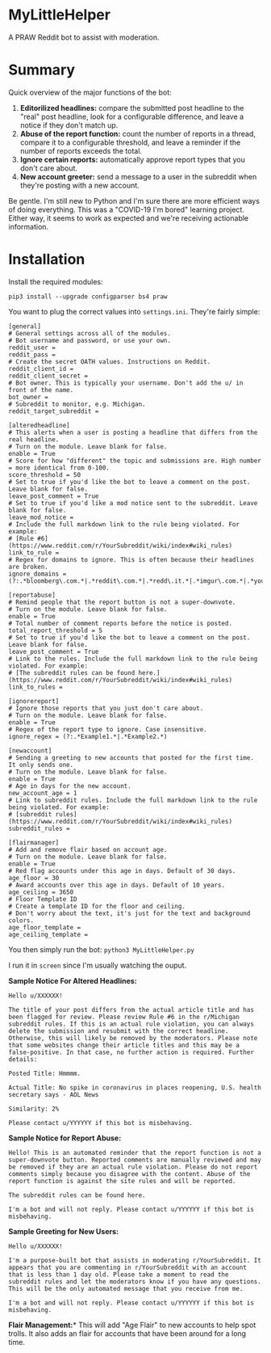 # MyLittleHelper
A PRAW Reddit bot to assist with moderation. 

# Summary
Quick overview of the major functions of the bot:
1. **Editorilized headlines:** compare the submitted post headline to the "real" post headline, look for a configurable difference, and leave a notice if they don't match up. 
2. **Abuse of the report function:** count the number of reports in a thread, compare it to a configurable threshold, and leave a reminder if the number of reports exceeds the total.
3. **Ignore certain reports:** automatically approve report types that you don't care about.
4. **New account greeter:** send a message to a user in the subreddit when they're posting with a new account.

Be gentle. I'm still new to Python and I'm sure there are more efficient ways of doing everything. This was a "COVID-19 I'm bored" learning project. Either way, it seems to work as expected and we're receiving actionable information.

# Installation
Install the required modules:
```
pip3 install --upgrade configparser bs4 praw
```

You want to plug the correct values into `settings.ini`. They're fairly simple:
```
[general]
# General settings across all of the modules.
# Bot username and password, or use your own.
reddit_user = 
reddit_pass = 
# Create the secret OATH values. Instructions on Reddit.
reddit_client_id = 
reddit_client_secret = 
# Bot owner. This is typically your username. Don't add the u/ in front of the name.
bot_owner = 
# Subreddit to monitor, e.g. Michigan.
reddit_target_subreddit = 

[alteredheadline]
# This alerts when a user is posting a headline that differs from the real headline.
# Turn on the module. Leave blank for false.
enable = True
# Score for how "different" the topic and submissions are. High number = more identical from 0-100.
score_threshold = 50
# Set to true if you'd like the bot to leave a comment on the post. Leave blank for false.
leave_post_comment = True
# Set to true if you'd like a mod notice sent to the subreddit. Leave blank for false.
leave_mod_notice =
# Include the full markdown link to the rule being violated. For example:
# [Rule #6](https://www.reddit.com/r/YourSubreddit/wiki/index#wiki_rules)
link_to_rule = 
# Regex for domains to ignore. This is often because their headlines are broken.
ignore_domains = (?:.*bloomberg\.com.*|.*reddit\.com.*|.*redd\.it.*|.*imgur\.com.*|.*youtube\.com.*|.*wikipedia\.org.*|.*twitter\.com.*|.*youtu\.be.*|.*facebook\.com.*)

[reportabuse]
# Remind people that the report button is not a super-downvote.
# Turn on the module. Leave blank for false.
enable = True
# Total number of comment reports before the notice is posted.
total_report_threshold = 5
# Set to true if you'd like the bot to leave a comment on the post. Leave blank for false.
leave_post_comment = True
# Link to the rules. Include the full markdown link to the rule being violated. For example:
# [The subreddit rules can be found here.](https://www.reddit.com/r/YourSubreddit/wiki/index#wiki_rules)
link_to_rules = 

[ignorereport]
# Ignore those reports that you just don't care about.
# Turn on the module. Leave blank for false.
enable = True
# Regex of the report type to ignore. Case insensitive.
ignore_regex = (?:.*Example1.*|.*Example2.*)

[newaccount]
# Sending a greeting to new accounts that posted for the first time. It only sends one.
# Turn on the module. Leave blank for false. 
enable = True
# Age in days for the new account.
new_account_age = 1
# Link to subreddit rules. Include the full markdown link to the rule being violated. For example:
# [subreddit rules](https://www.reddit.com/r/YourSubreddit/wiki/index#wiki_rules)
subreddit_rules = 

[flairmanager]
# Add and remove flair based on account age.
# Turn on the module. Leave blank for false.
enable = True
# Red flag accounts under this age in days. Default of 30 days.
age_floor = 30
# Award accounts over this age in days. Default of 10 years.
age_ceiling = 3650
# Floor Template ID
# Create a template ID for the floor and ceiling.
# Don't worry about the text, it's just for the text and background colors.
age_floor_template =
age_ceiling_template =
```

You then simply run the bot:
`python3 MyLittleHelper.py`

I run it in `screen` since I'm usually watching the ouput. 

**Sample Notice For Altered Headlines:**
```
Hello u/XXXXXX!

The title of your post differs from the actual article title and has been flagged for review. Please review Rule #6 in the r/Michigan subreddit rules. If this is an actual rule violation, you can always delete the submission and resubmit with the correct headline. Otherwise, this will likely be removed by the moderators. Please note that some websites change their article titles and this may be a false-positive. In that case, no further action is required. Further details:

Posted Title: Hmmmm.

Actual Title: No spike in coronavirus in places reopening, U.S. health secretary says - AOL News

Similarity: 2%

Please contact u/YYYYYY if this bot is misbehaving.
```

**Sample Notice for Report Abuse:**
```
Hello! This is an automated reminder that the report function is not a super-downvote button. Reported comments are manually reviewed and may be removed if they are an actual rule violation. Please do not report comments simply because you disagree with the content. Abuse of the report function is against the site rules and will be reported.

The subreddit rules can be found here.

I'm a bot and will not reply. Please contact u/YYYYYY if this bot is misbehaving.
```

**Sample Greeting for New Users:**
```
Hello u/XXXXXX!

I'm a purpose-built bot that assists in moderating r/YourSubreddit. It appears that you are commenting in r/YourSubreddit with an account that is less than 1 day old. Please take a moment to read the subreddit rules and let the moderators know if you have any questions. This will be the only automated message that you receive from me.

I'm a bot and will not reply. Please contact u/YYYYYY if this bot is misbehaving.
```

**Flair Management:***
This will add "Age Flair" to new accounts to help spot trolls. It also adds an flair for accounts that have been around for a long time.
